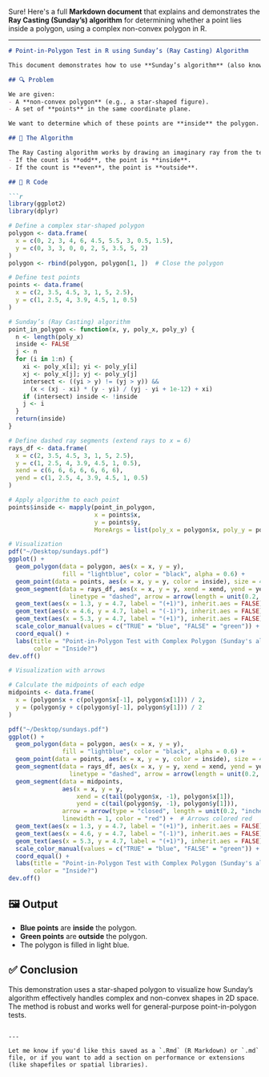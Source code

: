 Sure! Here's a full **Markdown document** that explains and demonstrates the **Ray Casting (Sunday’s) algorithm** for determining whether a point lies inside a polygon, using a complex non-convex polygon in R.

---

````markdown
# Point-in-Polygon Test in R using Sunday’s (Ray Casting) Algorithm

This document demonstrates how to use **Sunday’s algorithm** (also known as the **Ray Casting** method or **Even-Odd Rule**) to test if points lie **inside** or **outside** a complex polygon using R.

## 🔍 Problem

We are given:
- A **non-convex polygon** (e.g., a star-shaped figure).
- A set of **points** in the same coordinate plane.

We want to determine which of these points are **inside** the polygon.

## 📐 The Algorithm

The Ray Casting algorithm works by drawing an imaginary ray from the test point and counting how many times it intersects the edges of the polygon. 
- If the count is **odd**, the point is **inside**.
- If the count is **even**, the point is **outside**.

## 🧪 R Code

```r
library(ggplot2)
library(dplyr)

# Define a complex star-shaped polygon
polygon <- data.frame(
  x = c(0, 2, 3, 4, 6, 4.5, 5.5, 3, 0.5, 1.5),
  y = c(0, 3, 3, 0, 0, 2, 5, 3.5, 5, 2)
)
polygon <- rbind(polygon, polygon[1, ])  # Close the polygon

# Define test points
points <- data.frame(
  x = c(2, 3.5, 4.5, 3, 1, 5, 2.5),
  y = c(1, 2.5, 4, 3.9, 4.5, 1, 0.5)
)

# Sunday’s (Ray Casting) algorithm
point_in_polygon <- function(x, y, poly_x, poly_y) {
  n <- length(poly_x)
  inside <- FALSE
  j <- n
  for (i in 1:n) {
    xi <- poly_x[i]; yi <- poly_y[i]
    xj <- poly_x[j]; yj <- poly_y[j]
    intersect <- ((yi > y) != (yj > y)) &&
      (x < (xj - xi) * (y - yi) / (yj - yi + 1e-12) + xi)
    if (intersect) inside <- !inside
    j <- i
  }
  return(inside)
}

# Define dashed ray segments (extend rays to x = 6)
rays_df <- data.frame(
  x = c(2, 3.5, 4.5, 3, 1, 5, 2.5),
  y = c(1, 2.5, 4, 3.9, 4.5, 1, 0.5),
  xend = c(6, 6, 6, 6, 6, 6, 6),
  yend = c(1, 2.5, 4, 3.9, 4.5, 1, 0.5)
)

# Apply algorithm to each point
points$inside <- mapply(point_in_polygon,
                        x = points$x,
                        y = points$y,
                        MoreArgs = list(poly_x = polygon$x, poly_y = polygon$y))

# Visualization
pdf("~/Desktop/sundays.pdf")
ggplot() +
  geom_polygon(data = polygon, aes(x = x, y = y),
               fill = "lightblue", color = "black", alpha = 0.6) +
  geom_point(data = points, aes(x = x, y = y, color = inside), size = 4) +
  geom_segment(data = rays_df, aes(x = x, y = y, xend = xend, yend = yend),
                 linetype = "dashed", arrow = arrow(length = unit(0.2, "cm"))) +
  geom_text(aes(x = 1.3, y = 4.7, label = "(+1)"), inherit.aes = FALSE) +
  geom_text(aes(x = 4.6, y = 4.7, label = "(-1)"), inherit.aes = FALSE) +
  geom_text(aes(x = 5.3, y = 4.7, label = "(+1)"), inherit.aes = FALSE) +
  scale_color_manual(values = c("TRUE" = "blue", "FALSE" = "green")) +
  coord_equal() +
  labs(title = "Point-in-Polygon Test with Complex Polygon (Sunday's algorithm)",
       color = "Inside?")
dev.off()

# Visualization with arrows

# Calculate the midpoints of each edge
midpoints <- data.frame(
  x = (polygon$x + c(polygon$x[-1], polygon$x[1])) / 2,
  y = (polygon$y + c(polygon$y[-1], polygon$y[1])) / 2
)

pdf("~/Desktop/sundays.pdf")
ggplot() +
  geom_polygon(data = polygon, aes(x = x, y = y),
               fill = "lightblue", color = "black", alpha = 0.6) +
  geom_point(data = points, aes(x = x, y = y, color = inside), size = 4) +
  geom_segment(data = rays_df, aes(x = x, y = y, xend = xend, yend = yend),
                 linetype = "dashed", arrow = arrow(length = unit(0.2, "cm"))) +
  geom_segment(data = midpoints,
               aes(x = x, y = y,
                   xend = c(tail(polygon$x, -1), polygon$x[1]),
                   yend = c(tail(polygon$y, -1), polygon$y[1])),
               arrow = arrow(type = "closed", length = unit(0.2, "inches")),
               linewidth = 1, color = "red") +  # Arrows colored red
  geom_text(aes(x = 1.3, y = 4.7, label = "(+1)"), inherit.aes = FALSE) +
  geom_text(aes(x = 4.6, y = 4.7, label = "(-1)"), inherit.aes = FALSE) +
  geom_text(aes(x = 5.3, y = 4.7, label = "(+1)"), inherit.aes = FALSE) +
  scale_color_manual(values = c("TRUE" = "blue", "FALSE" = "green")) +
  coord_equal() +
  labs(title = "Point-in-Polygon Test with Complex Polygon (Sunday's algorithm)",
       color = "Inside?")
dev.off()

````

## 🖼️ Output

* **Blue points** are **inside** the polygon.
* **Green points** are **outside** the polygon.
* The polygon is filled in light blue.

## ✅ Conclusion

This demonstration uses a star-shaped polygon to visualize how Sunday’s algorithm effectively handles complex and non-convex shapes in 2D space. The method is robust and works well for general-purpose point-in-polygon tests.

```

---

Let me know if you'd like this saved as a `.Rmd` (R Markdown) or `.md` file, or if you want to add a section on performance or extensions (like shapefiles or spatial libraries).
```
